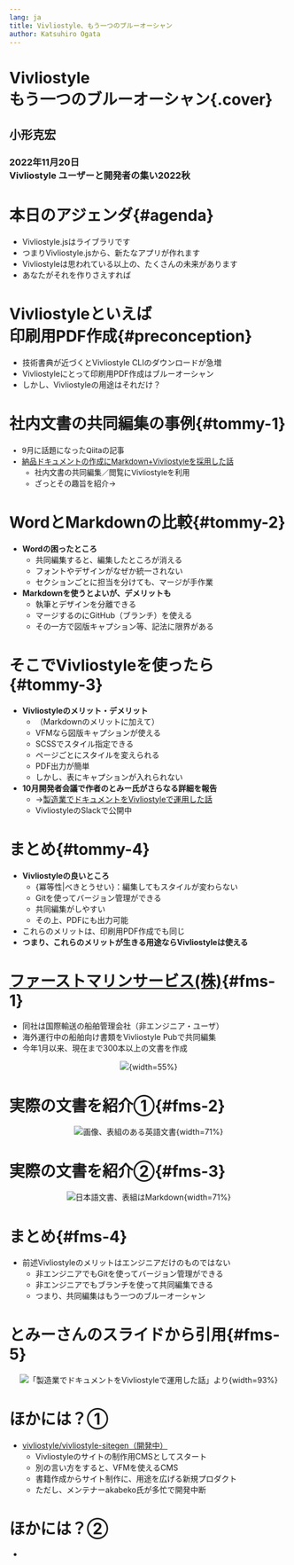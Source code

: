 ```yaml
---
lang: ja
title: Vivliostyle、もう一つのブルーオーシャン
author: Katsuhiro Ogata
---
```


# Vivliostyle<br/>もう一つのブルーオーシャン{.cover}

## 小形克宏

### 2022年11月20日<br/>Vivliostyle ユーザーと開発者の集い2022秋


# 本日のアジェンダ{#agenda}

- Vivliostyle.jsはライブラリです
- つまりVivliostyle.jsから、新たなアプリが作れます
- Vivliostyleは思われている以上の、たくさんの未来があります
- あなたがそれを作りさえすれば


# Vivliostyleといえば<br/>印刷用PDF作成{#preconception}

- 技術書典が近づくとVivliostyle CLIのダウンロードが急増
- Vivliostyleにとって印刷用PDF作成はブルーオーシャン
- しかし、Vivliostyleの用途はそれだけ？


# 社内文書の共同編集の事例{#tommy-1}

<div style="font-size: 96%;">

- 9月に話題になったQiitaの記事 
- [納品ドキュメントの作成にMarkdown+Vivliostyleを採用した話](https://qiita.com/tommyecguitar/items/2d1817cc8a09c15ad43e)
    - 社内文書の共同編集／閲覧にVivliostyleを利用
    - ざっとその趣旨を紹介→

</div>

# WordとMarkdownの比較{#tommy-2}

- **Wordの困ったところ**
    - 共同編集すると、編集したところが消える
    - フォントやデザインがなぜか統一されない
    - セクションごとに担当を分けても、マージが手作業
- **Markdownを使うとよいが、デメリットも**
    - 執筆とデザインを分離できる
    - マージするのにGitHub（ブランチ）を使える
    - その一方で図版キャプション等、記法に限界がある

# そこでVivliostyleを使ったら{#tommy-3}

- **Vivliostyleのメリット・デメリット**
    - （Markdownのメリットに加えて）
    - VFMなら図版キャプションが使える
    - SCSSでスタイル指定できる
    - ページごとにスタイルを変えられる
    - PDF出力が簡単
    - しかし、表にキャプションが入れられない
- **10月開発者会議で作者のとみー氏がさらなる詳細を報告**
    - →[製造業でドキュメントをVivliostyleで運用した話](https://vivliostyle.slack.com/archives/CAECW4S93/p1664603649765059)
    - VivliostyleのSlackで公開中

# まとめ{#tommy-4}

- **Vivliostyleの良いところ**
    - {冪等性|べきとうせい}：編集してもスタイルが変わらない
    - Gitを使ってバージョン管理ができる
    - 共同編集がしやすい
    - その上、PDFにも出力可能
- これらのメリットは、印刷用PDF作成でも同じ
- **つまり、これらのメリットが生きる用途ならVivliostyleは使える**


# [ファーストマリンサービス(株)](https://fmarine.co.jp/){#fms-1}

- 同社は国際輸送の船舶管理会社（非エンジニア・ユーザ）
- 海外運行中の船舶向け書類をVivliostyle Pubで共同編集
- 今年1月以来、現在まで300本以上の文書を作成

<div style="text-align:center">

![](FMS-system.jpg){width=55%}

</div>

# 実際の文書を紹介①{#fms-2}

<div style="text-align:center">

![画像、表組のある英語文書](FMS_sample-b.png){width=71%}

</div>

# 実際の文書を紹介②{#fms-3}

<div style="text-align:center">

![日本語文書、表組はMarkdown](FMS_sample-c.png){width=71%}

</div>

# まとめ{#fms-4}

- 前述Vivliostyleのメリットはエンジニアだけのものではない
    - 非エンジニアでもGitを使ってバージョン管理ができる
    - 非エンジニアでもブランチを使って共同編集できる
    - つまり、共同編集はもう一つのブルーオーシャン

# とみーさんのスライドから引用{#fms-5}

<div style="text-align:center">

![「製造業でドキュメントをVivliostyleで運用した話」より](slides-export.jpg){width=93%}

</div>

# ほかには？①

- [vivliostyle/vivliostyle-sitegen（開発中）](https://github.com/vivliostyle/vivliostyle-sitegen)
    - Vivliostyleのサイトの制作用CMSとしてスタート
    - 別の言い方をすると、VFMを使えるCMS
    - 書籍作成からサイト制作に、用途を広げる新規プロダクト
    - ただし、メンテナーakabeko氏が多忙で開発中断


# ほかには？②

- 